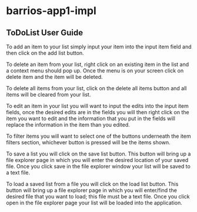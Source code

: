 # barrios-app1-impl

ToDoList User Guide
-------------------

To add an item to your list simply input your item into the input item field and then click on the add list button.

To delete an item from your list, right click on an existing item in the list and a context menu should pop up. Once the menu is on your screen click on delete item and the item
will be deleted.

To delete all items from your list, click on the delete all items button and all items will be cleared from your list.

To edit an item in your list you will want to input the edits into the input item fields, once the desired edits are in the fields you will then right click on the item you 
want to edit and the information that you put in the fields will replace the information in the item than you edited.

To filter items you will want to select one of the buttons underneath the item filters section, whichever button is pressed will be the items shown.

To save a list you will click on the save list button. This button will bring up a file explorer page in which you will enter the desired location of your saved file. Once you 
click save in the file explorer window your list will be saved to a text file.

To load a saved list from a file you will click on the load list button. This button will bring up a file explorer page in which you will enter/find the desired file that you
want to load; this file must be a text file. Once you click open in the file explorer page your list will be loaded into the application.
